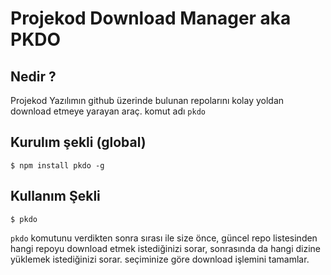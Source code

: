 Projekod Download Manager aka PKDO
===


## Nedir ?

Projekod Yazılımın github üzerinde bulunan repolarını kolay yoldan download etmeye yarayan araç.
komut adı `pkdo`

## Kurulım şekli (global)

````
$ npm install pkdo -g
````

## Kullanım Şekli

````
$ pkdo
````
`pkdo` komutunu verdikten sonra sırası ile size önce, güncel repo listesinden hangi repoyu download etmek istediğinizi sorar,
sonrasında da hangi dizine yüklemek istediğinizi sorar.
seçiminize göre download işlemini tamamlar.

